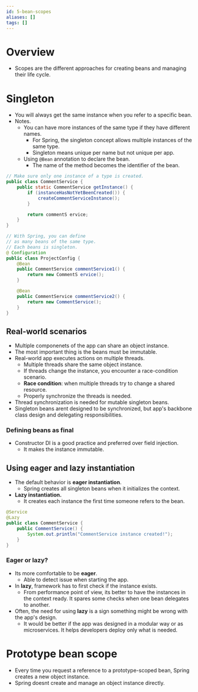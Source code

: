 ```yaml
---
id: 5-bean-scopes
aliases: []
tags: []
---
```

# Overview
- Scopes are the different approaches for creating beans and managing their life cycle.
# Singleton
- You will always get the same instance when you refer to a specific bean.
- Notes.
    - You can have more instances of the same type if they have different names.
        - For Spring, the singleton concept allows multiple instances of the same type.
        - Singleton means unique per name but not unique per app.
    - Using `@Bean` annotation to declare the bean.
        - The name of the method becomes the identifier of the bean.
```java
// Make sure only one instance of a type is created.
public class CommentService {
    public static CommentService getInstance() {
        if (instanceHasNotYetBeenCreated()) {
            createCommentServiceInstance();
        }

        return commentS ervice;
    }
}

// With Spring, you can define
// as many beans of the same type.
// Each beans is singleton.
@ Configuration
public class ProjectConfig {
    @Bean
    public CommentService commentService1() {
        return new CommentS ervice();
    }

    @Bean
    public CommentService commentService2() {
        return new CommentService();
    }
}
```
## Real-world scenarios
- Multiple componenets of the app can share an object instance.
- The most important thing is the beans must be immutable.
- Real-world app executes actions on multiple threads.
    - Multiple threads share the same object instance.
    - If threads change the instance, you encounter a race-condition scenario.
    - **Race condition**: when multiple threads try to change a shared resource.
    - Properly synchronize the threads is needed.
- Thread synchronization is needed for mutable singleton beans.
- Singleton beans arent designed to be synchronized, but app's backbone class design and delegating responsibilities.
### Defining beans as final
- Constructor DI is a good practice and preferred over field injection.
    - It makes the instance immutable.
## Using eager and lazy instantiation
- The default behavior is **eager instantiation**.
    - Spring creates all singleton beans when it initializes the context.
- **Lazy instantiation.**
    - It creates each instance the first time someone refers to the bean.
```java
@Service
@Lazy
public class CommentService {
    public CommentService() {
        System.out.println("CommentService instance created!");
    }
}
```
### Eager or lazy?
- Its more comfortable to be **eager**.
    - Able to detect issue when starting the app.
- In **lazy**, framework has to first check if the instance exists.
    - From performance point of view, its better to have the instances in the context ready.
    It spares some checks when one bean delegates to another.
- Often, the need for using **lazy** is a sign something might be wrong with the app's design.
    - It would be better if the app was designed in a modular way or as microservices.
    It helps developers deploy only what is needed.
# Prototype bean scope
- Every time you request a reference to a prototype-scoped bean, Spring creates a new object instance.
- Spring doesnt create and manage an object instance directly.
